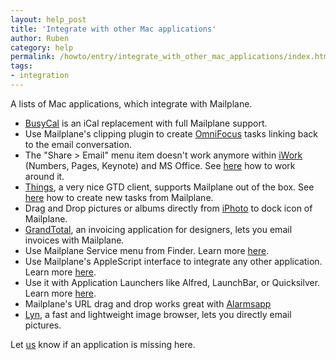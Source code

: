 ```yaml
---
layout: help_post
title: 'Integrate with other Mac applications'
author: Ruben
category: help
permalink: /howto/entry/integrate_with_other_mac_applications/index.html
tags:
- integration
---
```


A lists of Mac applications, which integrate with Mailplane.

* [BusyCal](http://busymac.com) is an iCal replacement with full Mailplane support.
* Use Mailplane's clipping plugin to create [OmniFocus](/help/2013/04/14/omnifocus-clippings-plugin.html) tasks linking back to the email conversation.
* The "Share > Email" menu item doesn't work anymore within [iWork](http://www.apple.com/iwork) (Numbers, Pages, Keynote) and MS Office. See [here](/howto/entry/iwork_share_with_email) how to work around it.
* [Things](http://culturedcode.com/things), a very nice GTD client, supports Mailplane out of the box. See [here](/howto/entry/create_a_to-do_entry_in_things_app) how to create new tasks from Mailplane.
* Drag and Drop pictures or albums directly from [iPhoto](http://www.apple.com/ilife/iphoto) to dock icon of Mailplane.
* [GrandTotal](http://www.grandtotal.biz/GrandTotal), an invoicing application for designers, lets you email invoices with Mailplane.
* Use Mailplane Service menu from Finder. Learn more [here](/howto/entry/use_mailplane_service_menu_items).
* Use Mailplane's AppleScript interface to integrate any other application. Learn more [here](/howto/entry/compose_email_using_applescript).
* Use it with Application Launchers like Alfred, LaunchBar, or Quicksilver. Learn more [here](/howto/entry/use_mailplane_with_application_launchers).
* Mailplane's URL drag and drop works great with [Alarmsapp](http://www.alarmsapp.com)
* [Lyn](http://www.lynapp.com), a fast and lightweight image browser, lets you directly email pictures.

Let [us](mailto:support@mailplaneapp.com) know if an application is missing here.